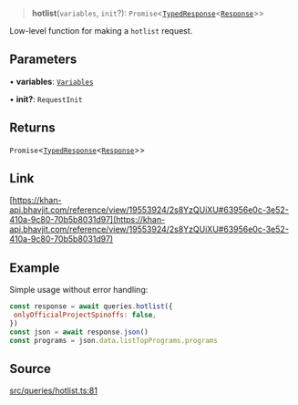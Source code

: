> **hotlist**(`variables`, `init`?): `Promise`\<[`TypedResponse`](api%5Cinterfaces%5CTypedResponse.md)\<[`Response`](api%5Cnamespaces%5Cqueries%5Cnamespaces%5CHotlist%5Ctype-aliases%5CResponse.md)\>\>

Low-level function for making a `hotlist` request.

## Parameters

• **variables**: [`Variables`](api%5Cnamespaces%5Cqueries%5Cnamespaces%5CHotlist%5Cinterfaces%5CVariables.md)

• **init?**: `RequestInit`

## Returns

`Promise`\<[`TypedResponse`](api%5Cinterfaces%5CTypedResponse.md)\<[`Response`](api%5Cnamespaces%5Cqueries%5Cnamespaces%5CHotlist%5Ctype-aliases%5CResponse.md)\>\>

## Link

[https://khan-api.bhavjit.com/reference/view/19553924/2s8YzQUiXU#63956e0c-3e52-410a-9c80-70b5b8031d97](https://khan-api.bhavjit.com/reference/view/19553924/2s8YzQUiXU#63956e0c-3e52-410a-9c80-70b5b8031d97)

## Example

Simple usage without error handling:
```js
const response = await queries.hotlist({
 onlyOfficialProjectSpinoffs: false,
})
const json = await response.json()
const programs = json.data.listTopPrograms.programs
```

## Source

[src/queries/hotlist.ts:81](https://github.com/bhavjitChauhan/khan-api/blob/214cc6672777162cd3ec638a3ad3a22f7fe37e04/src/queries/hotlist.ts#L81)
